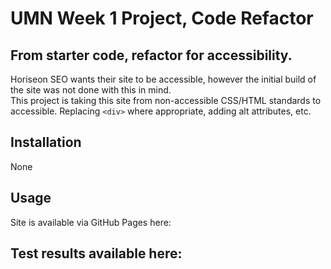 # UMN Week 1 Project, Code Refactor

## From starter code, refactor for accessibility. 

Horiseon SEO wants their site to be accessible, however the initial build of the site was not done with this in mind.  
This project is taking this site from non-accessible CSS/HTML standards to accessible.  Replacing ``<div>`` where
appropriate, adding alt attributes, etc.

## Installation

None

## Usage
Site is available via GitHub Pages here:

## Test results available here:

